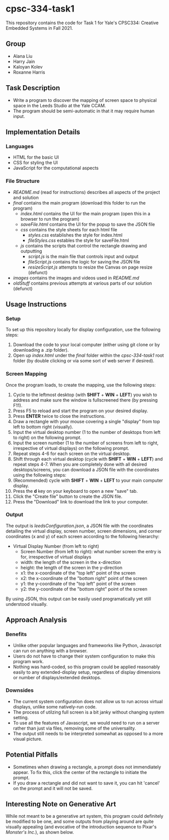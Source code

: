 # cpsc-334-task1
This repository contains the code for Task 1 for Yale's CPSC334: Creative Embedded Systems in Fall 2021.


## Group
- Alana Liu
- Harry Jain
- Kaloyan Kolev
- Roxanne Harris


## Task Description
- Write a program to discover the mapping of screen space to physical space in the Leeds Studio at the Yale CCAM.
- The program should be semi-automatic in that it may require human input.


## Implementation Details

### Languages
- HTML for the basic UI
- CSS for styling the UI
- JavaScript for the computational aspects

### File Structure
- *README.md* (read for instructions) describes all aspects of the project and solution
- *final* contains the main program (download this folder to run the program)
  - *index.html* contains the UI for the main program (open this in a browser to run the program)
  - *saveFile.html* contains the UI for the popup to save the JSON file
  - *css* contains the style sheets for each html file
    - *styles.css* establishes the style for index.html
    - *fileStyles.css* estables the style for saveFile.html
  - *js* contains the scripts that control the rectangle drawing and outputting
    - *script.js* is the main file that controls input and output
    - *fileScript.js* contains the logic for saving the JSON file
    - *resizeScript.js* attempts to resize the Canvas on page resize (defunct)
- *images* contains the images and videos used in *README.md*
- *oldStuff* contains previous attempts at various parts of our solution (defunct)


## Usage Instructions

### Setup
To set up this repository locally for display configuration, use the following steps:
  1. Download the code to your local computer (either using git clone or by downloading a .zip folder).
  2. Open up *index.html* under the *final* folder within the *cpsc-334-task1* root folder (by double clicking or via some sort of web server if desired).

### Screen Mapping
Once the program loads, to create the mapping, use the following steps:
  1. Cycle to the leftmost desktop (with **SHIFT** + **WIN** + **LEFT**) you wish to address and make sure the window is fullscreened there (by pressing F11).
  2. Press F5 to reload and start the program on your desired display.
  3. Press **ENTER** twice to close the instructions.
  4. Draw a rectangle with your mouse covering a single "display" from top left to bottom right (visually).
  5. Input the virtual desktop number (1 to the number of desktops from left to right) on the following prompt.
  6. Input the screen number (1 to the number of screens from left to right, irrespective of virtual displays) on the following prompt.
  7. Repeat steps 4-6 for each screen on the virtual desktop.
  8. Shift through each virtual desktop (cycle with **SHIFT** + **WIN** + **LEFT**) and repeat steps 4-7.
When you are completely done with all desired desktops/screens, you can download a JSON file with the coordinates using the following steps:
  1. (Recommended) cycle with **SHIFT** + **WIN** + **LEFT** to your main computer display.
  2. Press the **d** key on your keyboard to open a new "save" tab.
  3. Click the "Create file" button to create the JSON file.
  4. Press the "Download" link to download the link to your computer.

### Output
The output is *leedsConfiguration.json*, a JSON file with the coordinates detailing the virtual display, screen number, screen dimensions, and corner coordinates (x and y) of each screen according to the following hierarchy:
  - Virtual Display Number (from left to right)
    - Screen Number (from left to right): what number screen the entry is for, irrespective of virtual displays
    - width: the length of the screen in the x-direction
    - height: the length of the screen in the y-direction
    - x1: the x-coordinate of the "top left" point of the screen
    - x2: the x-coordinate of the "bottom right" point of the screen
    - y1: the y-coordinate of the "top left" point of the screen
    - y2: the y-coordinate of the "bottom right" point of the screen

By using JSON, this output can be easily used programatically yet still understood visually.


## Approach Analysis

### Benefits
- Unlike other popular languages and frameworks like Python, Javascript can run on anything with a browser.
- Users do not have to change their system configuration to make this program work.
- Nothing was hard-coded, so this program could be applied reasonably easily to any extended-display setup, regardless of display dimensions or number of displays/extended desktops.

### Downsides
- The current system configuration does not allow us to run across virtual displays, unlike some natively-run code.
- The process of utilzing full screen is a bit janky without changing system setting.
- To use all the features of Javascript, we would need to run on a server rather than just via files, removing some of the universality.
- The output still needs to be interpreted somewhat as opposed to a more visual picture.


## Potential Pitfalls
- Sometimes when drawing a rectangle, a prompt does not immendiately appear. To fix this, click the center of the rectangle to initiate the prompt.
- If you draw a rectangle and did not want to save it, you can hit 'cancel' on the prompt and it will not be saved.


## Interesting Note on Generative Art
While not meant to be a generative art system, this program could definitely be modified to be one, and some outputs from playing around are quite visually appealing (and evocative of the introduction sequence to Pixar's *Monster's Inc.*), as shown below.
